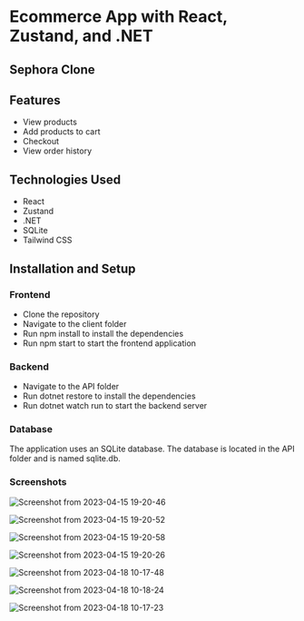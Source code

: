 # Ecommerce App with React, Zustand, and .NET
## Sephora Clone

## Features
- View products
- Add products to cart
- Checkout
- View order history

## Technologies Used
- React
- Zustand
- .NET
- SQLite
- Tailwind CSS


## Installation and Setup
### Frontend
- Clone the repository
- Navigate to the client folder
- Run npm install to install the dependencies
- Run npm start to start the frontend application

### Backend
- Navigate to the API folder
- Run dotnet restore to install the dependencies
- Run dotnet watch run to start the backend server

### Database
The application uses an SQLite database. The database is located in the API folder and is named sqlite.db.

### Screenshots
![Screenshot from 2023-04-15 19-20-46](https://user-images.githubusercontent.com/64444827/232704812-76a45de9-0324-48d8-ac36-dae87fd5e685.png)

![Screenshot from 2023-04-15 19-20-52](https://user-images.githubusercontent.com/64444827/232704866-63bbc466-ba2a-490c-9e9b-94f64be20f03.png)

![Screenshot from 2023-04-15 19-20-58](https://user-images.githubusercontent.com/64444827/232704935-5b590fc7-fef4-4ea4-bf94-3d3faa5bc043.png)

![Screenshot from 2023-04-15 19-20-26](https://user-images.githubusercontent.com/64444827/232705101-1ca08c01-91ee-4dd9-adcd-5c42d5fd70f5.png)

![Screenshot from 2023-04-18 10-17-48](https://user-images.githubusercontent.com/64444827/232705202-93fe199b-dc36-45cc-ae06-e37906b75a95.png)

![Screenshot from 2023-04-18 10-18-24](https://user-images.githubusercontent.com/64444827/232705886-bd9c6b5f-c720-4642-a75a-a82f50845bbb.png)

![Screenshot from 2023-04-18 10-17-23](https://user-images.githubusercontent.com/64444827/232705277-5e75392a-7e5c-4856-a9f1-e9c339747b29.png)


